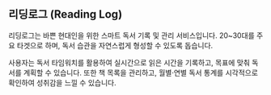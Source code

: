 ## 리딩로그 (Reading Log)

리딩로그는 바쁜 현대인을 위한 스마트 독서 기록 및 관리 서비스입니다.
20~30대를 주요 타겟으로 하며, 독서 습관을 자연스럽게 형성할 수 있도록 돕습니다.

사용자는 독서 타임워치를 활용하여 실시간으로 읽은 시간을 기록하고, 목표에 맞춰 독서를 계획할 수 있습니다.
또한 책 목록을 관리하고, 월별·연별 독서 통계를 시각적으로 확인하여 성취감을 느낄 수 있습니다.

<!--

**Here are some ideas to get you started:**

🙋‍♀️ A short introduction - what is your organization all about?
🌈 Contribution guidelines - how can the community get involved?
👩‍💻 Useful resources - where can the community find your docs? Is there anything else the community should know?
🍿 Fun facts - what does your team eat for breakfast?
🧙 Remember, you can do mighty things with the power of [Markdown](https://docs.github.com/github/writing-on-github/getting-started-with-writing-and-formatting-on-github/basic-writing-and-formatting-syntax)
-->
